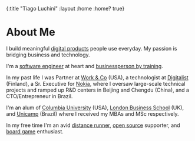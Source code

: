 {:title "Tiago Luchini"
 :layout :home
 :home? true}

# About Me

I build meaningful [digital products][1] people use everyday. My
passion is bridging business and technology.

I'm a [software engineer][6] at heart and [businessperson by training][7].

In my past life I was Partner at [Work & Co][2] (USA), a technologist
at [Digitalist][9] (Finland), a Sr. Executive for [Nokia][13], where I
oversaw large-scale technical projects and ramped up R&D centers in
Beijing and Chengdu (China), and a CTO/Entrepreneur in Brazil.

I'm an alum of [Columbia University][10] (USA), [London Business School][11]
(UK), and [Unicamp][12] (Brazil) where I received my MBAs
and MSc respectively.

In my free time I'm an avid [distance runner][3], [open source][4]
supporter, and [board game][5] enthusiast.

[1]: portfolio
[2]: https://work.co
[3]: running
[4]: open-source
[5]: https://boardgamegeek.com/user/tiagoluchini
[6]: https://github.com/luchiniatwork/
[7]: https://www.linkedin.com/in/tiagoluchini#education
[9]: https://digitalist.global/
[10]: https://www8.gsb.columbia.edu/
[11]: https://www.london.edu/
[12]: http://www.unicamp.br/unicamp/?language=en
[13]: https://www.nokia.com/
